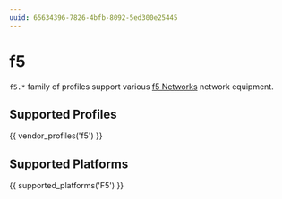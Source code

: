 ```yaml
---
uuid: 65634396-7826-4bfb-8092-5ed300e25445
---
```

# f5

`f5.*` family of profiles support various [f5 Networks](http://www.f5.com/)
network equipment.

## Supported Profiles

{{ vendor_profiles('f5') }}

## Supported Platforms

{{ supported_platforms('F5') }}
